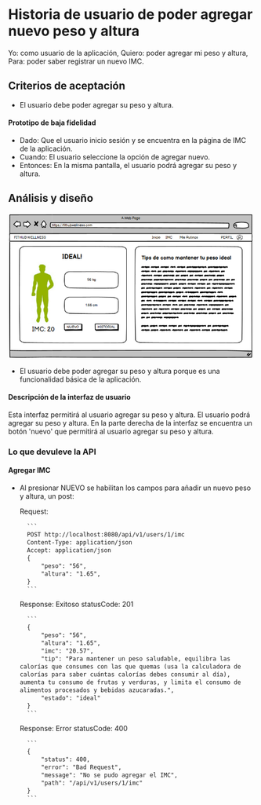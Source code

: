 # Historia de usuario de poder agregar nuevo peso y altura

Yo: como usuario de la aplicación,
Quiero: poder agregar mi peso y altura,
Para: poder saber registrar un nuevo IMC.

## Criterios de aceptación

- El usuario debe poder agregar su peso y altura.

#### Prototipo de baja fidelidad

- Dado: Que el usuario inicio sesión y se encuentra en la página de IMC de la aplicación.
- Cuando: El usuario seleccione la opción de agregar nuevo.
- Entonces: En la misma pantalla, el usuario podrá agregar su peso y altura.

## Análisis y diseño

<img src="../assets/historia50.png" alt="Historia de usuario de poder agregar nuevo peso y altura" width="500px" ><br/>

- El usuario debe poder agregar su peso y altura porque es una funcionalidad básica de la aplicación.

#### Descripción de la interfaz de usuario

Esta interfaz permitirá al usuario agregar su peso y altura. El usuario podrá agregar su peso y altura. En la parte derecha de la interfaz se encuentra un botón 'nuevo' que permitirá al usuario agregar su peso y altura.

### Lo que devuleve la API

#### Agregar IMC

- Al presionar NUEVO se habilitan los campos para añadir un nuevo peso y altura, un post:

    Request:
    
        ```
        POST http://localhost:8080/api/v1/users/1/imc
        Content-Type: application/json
        Accept: application/json
        {
            "peso": "56",
            "altura": "1.65",
        }
        ```

    Response: Exitoso statusCode: 201

        ```
        {
            "peso": "56",
            "altura": "1.65",
            "imc": "20.57",
            "tip": "Para mantener un peso saludable, equilibra las calorías que consumes con las que quemas (usa la calculadora de calorías para saber cuántas calorías debes consumir al día), aumenta tu consumo de frutas y verduras, y limita el consumo de alimentos procesados y bebidas azucaradas.",
            "estado": "ideal"
        }
        ```

    Response: Error statusCode: 400

        ```
        {
            "status": 400,
            "error": "Bad Request",
            "message": "No se pudo agregar el IMC",
            "path": "/api/v1/users/1/imc"
        }
        ```